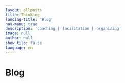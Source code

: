 ```yaml
---
layout: allposts
title: Thinking
landing-title: 'Blog'
nav-menu: true
description: 'coaching | facilitation | organizing'
image: null
author: null
show_tile: false
language: en
---
```


<h1>Blog</h1>
